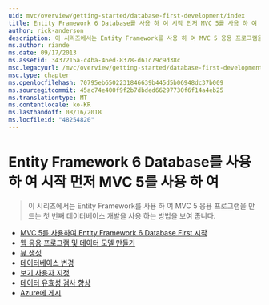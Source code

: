 ```yaml
---
uid: mvc/overview/getting-started/database-first-development/index
title: Entity Framework 6 Database를 사용 하 여 시작 먼저 MVC 5를 사용 하 여 | Microsoft Docs
author: rick-anderson
description: 이 시리즈에서는 Entity Framework를 사용 하 여 MVC 5 응용 프로그램을 만드는 첫 번째 데이터베이스 개발을 사용 하는 방법을 보여 줍니다.
ms.author: riande
ms.date: 09/17/2013
ms.assetid: 3437215a-c4ba-46ed-8378-d61c79c9d38c
msc.legacyurl: /mvc/overview/getting-started/database-first-development
msc.type: chapter
ms.openlocfilehash: 70795eb6502231846639b445d5b06948dc37b009
ms.sourcegitcommit: 45ac74e400f9f2b7dbded66297730f6f14a4eb25
ms.translationtype: MT
ms.contentlocale: ko-KR
ms.lasthandoff: 08/16/2018
ms.locfileid: "48254820"
---
```

<a name="getting-started-with-entity-framework-6-database-first-using-mvc-5"></a>Entity Framework 6 Database를 사용 하 여 시작 먼저 MVC 5를 사용 하 여
====================
> 이 시리즈에서는 Entity Framework를 사용 하 여 MVC 5 응용 프로그램을 만드는 첫 번째 데이터베이스 개발을 사용 하는 방법을 보여 줍니다.


- [MVC 5를 사용하여 Entity Framework 6 Database First 시작](setting-up-database.md)
- [웹 응용 프로그램 및 데이터 모델 만들기](creating-the-web-application.md)
- [뷰 생성](generating-views.md)
- [데이터베이스 변경](changing-the-database.md)
- [보기 사용자 지정](customizing-a-view.md)
- [데이터 유효성 검사 향상](enhancing-data-validation.md)
- [Azure에 게시](publish-to-azure.md)
